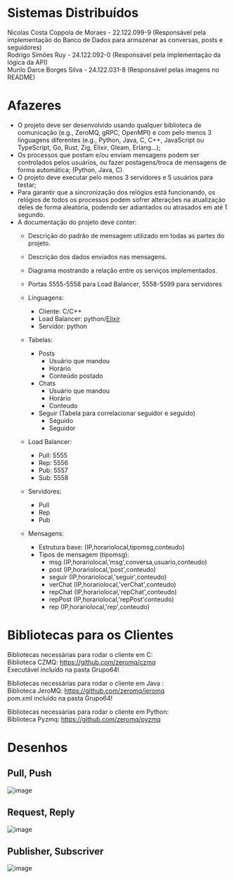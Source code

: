 # Sistemas Distribuídos
Nicolas Costa Coppola de Moraes - 22.122.099-9  (Responsável pela implementação do Banco de Dados para armazenar as conversas, posts e seguidores)  
Rodrigo Simões Ruy - 24.122.092-0               (Responsável pela implementação da lógica da API)  
Murilo Darce Borges Silva - 24.122.031-8        (Responsável pelas imagens no README)  

# Afazeres
* O projeto deve ser desenvolvido usando qualquer biblioteca de comunicação (e.g., ZeroMQ, gRPC, OpenMPI) e com pelo menos 3 linguagens diferentes (e.g., Python, Java, C, C++, JavaScript ou TypeScript, Go, Rust, Zig, Elixir, Gleam, Erlang...);
* Os processos que postam e/ou enviam mensagens podem ser controlados pelos usuários, ou fazer postagens/troca de mensagens de forma automática; (Python, Java, C).
* O projeto deve executar pelo menos 3 servidores e 5 usuários para testar;
* Para garantir que a sincronização dos relógios está funcionando, os relógios de todos os processos podem sofrer alterações na atualização deles de forma aleatória, podendo ser adiantados ou atrasados em até 1 segundo.
* A documentação do projeto deve conter:
  * Descrição do padrão de mensagem utilizado em todas as partes do projeto.
  * Descrição dos dados enviados nas mensagens.
  * Diagrama mostrando a relação entre os serviços implementados.

  * Portas 5555-5558 para Load Balancer, 5558-5599 para servidores
  
  * Linguagens:
    * Cliente: C/C++
    * Load Balancer: python/[Elixir](https://github.com/mdarce765/SistemasDistribuidos/tree/main/loadbalancer)
    * Servidor: python

  * Tabelas:
    * Posts
      * Usuário que mandou
      * Horário 
      * Conteúdo postado
    * Chats
      * Usuário que mandou
      * Horário
      * Conteudo
    * Seguir (Tabela para correlacionar seguidor e seguido)
      * Seguido
      * Seguidor

  * Load Balancer:
    * Pull: 5555
    * Rep: 5556
    * Pub: 5557
    * Sub: 5558

  * Servidores:
    * Pull
    * Rep
    * Pub
      
  * Mensagens:
    *  Estrutura base: (IP,horariolocal,tipomsg,conteudo)
    *  Tipos de mensagem (tipomsg):
       *  msg (IP,horariolocal,'msg',conversa,usuario,conteudo)
       *  post (IP,horariolocal,'post',conteudo)
       *  seguir (IP,horariolocal,'seguir',conteudo)
       *  verChat (IP,horariolocal,'verChat',conteudo)
       *  repChat (IP,horariolocal,'repChat',conteudo)
       *  repPost (IP,horariolocal,'repPost'conteudo)
       *  rep (IP,horariolocal,'rep',conteudo)
   
# Bibliotecas para os Clientes
Bibliotecas necessárias para rodar o cliente em C:  
Biblioteca CZMQ: https://github.com/zeromq/czmq   
Executável incluído na pasta Grupo64!

Bibliotecas necessárias para rodar o cliente em Java :  
Biblioteca JeroMQ: https://github.com/zeromq/jeromq  
pom.xml incluído na pasta Grupo64!  

Bibliotecas necessárias para rodar o cliente em Python:  
Biblioteca Pyzmq: https://github.com/zeromq/pyzmq  

# Desenhos
## Pull, Push
![image](https://github.com/user-attachments/assets/bacee72d-6d38-4aae-acc0-5c112d32ba95)

## Request, Reply
![image](https://github.com/user-attachments/assets/1eecd3f3-1e91-40b4-874c-25fa799c4e23)

## Publisher, Subscriver
![image](https://github.com/user-attachments/assets/7408570f-8c37-4a81-acf7-6b13f2de46e5)
